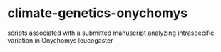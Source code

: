 # climate-genetics-onychomys
 scripts associated with a submitted manuscript analyzing intraspecific variation in Onychomys leucogaster
